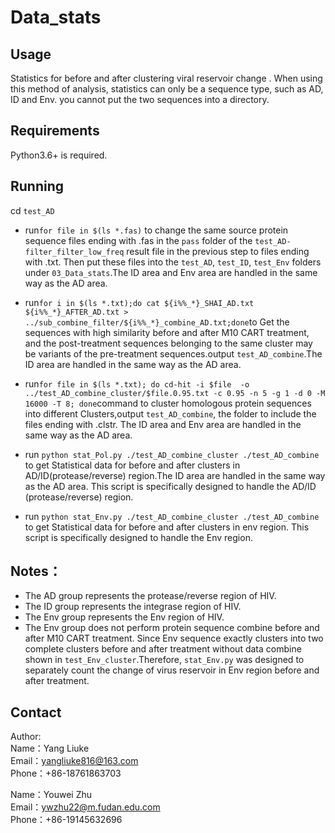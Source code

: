 # Data_stats

## Usage
Statistics for before and after clustering viral  reservoir change . When using this method of analysis, statistics can only be a sequence type, such as AD, ID and Env. you cannot put the two sequences into a directory.

## Requirements
Python3.6+ is required.

## Running
cd 	`test_AD`

+ run`for file in $(ls *.fas)` to change the same source protein sequence files ending with .fas in the `pass` folder of the `test_AD-filter_filter_low_freq` result file in the previous step to files ending with .txt. Then put these files into the `test_AD`, `test_ID`, `test_Env` folders under `03_Data_stats`.The ID area and Env area are handled in the same way as the AD area.


+ run`for i in $(ls *.txt);do cat ${i%%_*}_SHAI_AD.txt  ${i%%_*}_AFTER_AD.txt > ../sub_combine_filter/${i%%_*}_combine_AD.txt;done`to Get the sequences with high similarity before and after M10 CART treatment, and the post-treatment sequences belonging to the same cluster may be variants of the pre-treatment sequences.output `test_AD_combine`.The ID area are handled in the same way as the AD area.

+ run`for file in $(ls *.txt); do cd-hit -i $file  -o ../test_AD_combine_cluster/$file.0.95.txt -c 0.95 -n 5 -g 1 -d 0 -M 16000 -T 8; done`command to cluster homologous protein sequences into different Clusters,output `test_AD_combine`, the folder to include the files ending with .clstr. The ID area and Env area are handled in the same way as the AD area.

+ run `python stat_Pol.py ./test_AD_combine_cluster ./test_AD_combine` to get Statistical data for before and after clusters in AD/ID(protease/reverse) region.The ID area are handled in the same way as the AD area. This script is specifically designed to handle the AD/ID (protease/reverse) region.

+ run `python stat_Env.py ./test_AD_combine_cluster ./test_AD_combine` to get Statistical data for before and after clusters in env region. This script is specifically designed to handle the Env region.

## Notes：
+ The AD group represents the protease/reverse region of HIV.
+ The ID group represents the integrase region of HIV.
+ The Env group represents the Env region of HIV.
+ The Env group does not perform protein sequence combine before and after M10 CART treatment. Since Env sequence exactly clusters into two complete clusters before and after treatment without data combine shown in `test_Env_cluster`.Therefore, `stat_Env.py` was designed to separately count the change of virus reservoir in Env region before and after treatment.

## Contact
Author:<br>
Name：Yang Liuke<br>
Email：yangliuke816@163.com<br>
Phone：+86-18761863703

Name：Youwei Zhu<br>
Email：ywzhu22@m.fudan.edu.com<br>
Phone：+86-19145632696
